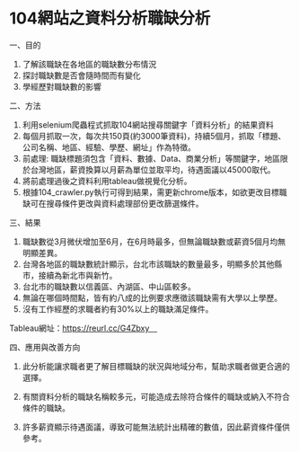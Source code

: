 # 104網站之資料分析職缺分析

一、目的
1. 了解該職缺在各地區的職缺數分布情況
2. 探討職缺數是否會隨時間而有變化
3. 學經歷對職缺數的影響

二、方法
1. 利用selenium爬蟲程式抓取104網站搜尋關鍵字「資料分析」的結果資料
2. 每個月抓取一次，每次共150頁(約3000筆資料)，持續5個月，抓取「標題、公司名稱、地區、經驗、學歷、網址」作為特徵。
3. 前處理:
   職缺標題須包含「資料、數據、Data、商業分析」等關鍵字，地區限於台灣地區，薪資換算以月薪為單位並取平均，待遇面議以45000取代。
4. 將前處理過後之資料利用tableau做視覺化分析。
5. 根據104_crawler.py執行可得到結果，需更新chrome版本，如欲更改目標職缺可在搜尋條件更改與資料處理部份更改篩選條件。

三、結果
1. 職缺數從3月微伏增加至6月，在6月時最多，但無論職缺數或薪資5個月均無明顯差異。
2. 台灣各地區的職缺數統計顯示，台北市該職缺的數量最多，明顯多於其他縣市，接續為新北市與新竹。
3. 台北市的職缺數以信義區、內湖區、中山區較多。
4. 無論在哪個時間點，皆有約八成的比例要求應徵該職缺需有大學以上學歷。
5. 沒有工作經歷的求職者約有30%以上的職缺滿足條件。

Tableau網址：https://reurl.cc/G4Zbxy　

四、應用與改善方向
1. 此分析能讓求職者更了解目標職缺的狀況與地域分布，幫助求職者做更合適的選擇。

2. 有關資料分析的職缺名稱較多元，可能造成去除符合條件的職缺或納入不符合條件的職缺。
3. 許多薪資顯示待遇面議，導致可能無法統計出精確的數值，因此薪資條件僅供參考。

